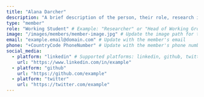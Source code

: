 ```yaml
---
title: "Alana Darcher"
description: "A brief description of the person, their role, research interests, and contributions to the group."
type: "member"
role: "Working Student" # Example: "Researcher" or "Head of Working Group"
image: "/images/members/member-image.jpg" # Update the image path for the member
email: "example.email@domain.com" # Update with the member's email
phone: "+CountryCode PhoneNumber" # Update with the member's phone number
social_media:
  - platform: "linkedin" # Supported platforms: linkedin, github, twitter, etc.
    url: "https://www.linkedin.com/in/example"
  - platform: "github"
    url: "https://github.com/example"
  - platform: "twitter"
    url: "https://twitter.com/example"
---
```

